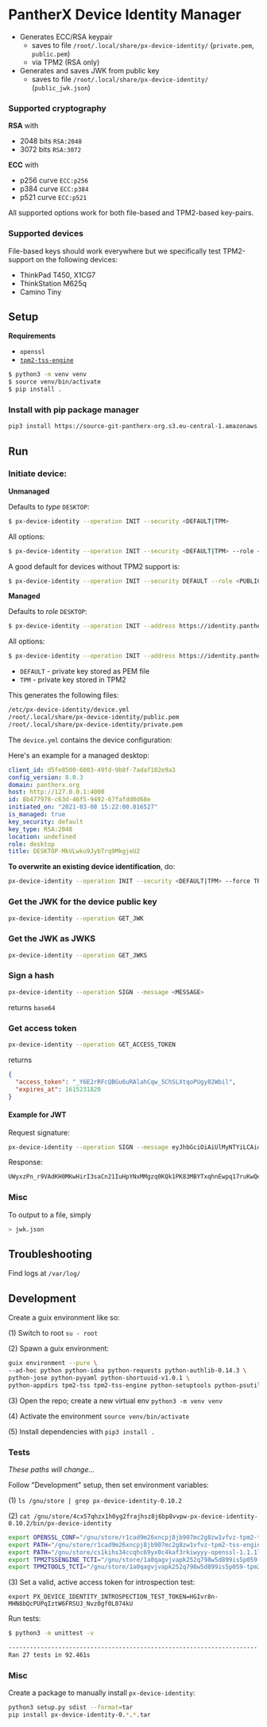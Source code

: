 # PantherX Device Identity Manager

- Generates ECC/RSA keypair
  - saves to file `/root/.local/share/px-device-identity/` (`private.pem`, `public.pem`)
  - via TPM2 (RSA only)
- Generates and saves JWK from public key
  - saves to file `/root/.local/share/px-device-identity/` (`public_jwk.json`)

### Supported cryptography

**RSA** with

- 2048 bits `RSA:2048`
- 3072 bits `RSA:3072`

**ECC** with

- p256 curve `ECC:p256`
- p384 curve `ECC:p384`
- p521 curve `ECC:p521`

All supported options work for both file-based and TPM2-based key-pairs.

### Supported devices

File-based keys should work everywhere but we specifically test TPM2-support on the following devices:

- ThinkPad T450, X1CG7
- ThinkStation M625q
- Camino Tiny

## Setup

**Requirements**

- `openssl`
- [`tpm2-tss-engine`](https://github.com/tpm2-software/tpm2-tss-engine)

```bash
$ python3 -m venv venv
$ source venv/bin/activate
$ pip install .
```

### Install with pip package manager

```bash
pip3 install https://source-git-pantherx-org.s3.eu-central-1.amazonaws.com/px-device-identity_latest.tgz
```

## Run

### Initiate device:

**Unmanaged**

Defaults to _type_ `DESKTOP`:

```bash
$ px-device-identity --operation INIT --security <DEFAULT|TPM>
```

All options:

```bash
$ px-device-identity --operation INIT --security <DEFAULT|TPM> --role <PUBLIC|DESKTOP|SERVER> --keytype <RSA:2048|RSA:3072|ECC:p256|ECC:p384|ECC:p521>
```

A good default for devices without TPM2 support is:

```bash
$ px-device-identity --operation INIT --security DEFAULT --role <PUBLIC|DESKTOP|SERVER> --keytype ECC:p256
```

**Managed**

Defaults to _role_ `DESKTOP`:

```bash
$ px-device-identity --operation INIT --address https://identity.pantherx.dev --domain pantherx.org --security <DEFAULT|TPM> --role <PUBLIC|DESKTOP|SERVER|ADMIN_TERMINAL|REGISTRATION_TERMINAL|SELF>
```

All options:

```bash
$ px-device-identity --operation INIT --address https://identity.pantherx.dev --domain pantherx.org --security <DEFAULT|TPM> --role <PUBLIC|DESKTOP|SERVER|ADMIN_TERMINAL|REGISTRATION_TERMINAL|SELF> --title "Marketing-01 PC" --location "Head office"
```

- `DEFAULT` - private key stored as PEM file
- `TPM` - private key stored in TPM2

This generates the following files:

```bash
/etc/px-device-identity/device.yml
/root/.local/share/px-device-identity/public.pem
/root/.local/share/px-device-identity/private.pem
```

The `device.yml` contains the device configuration:

Here's an example for a managed desktop:

```yml
client_id: d5fe8500-6003-49fd-9b8f-7adaf102e9a3
config_version: 0.0.3
domain: pantherx.org
host: http://127.0.0.1:4000
id: 8b477978-c63d-46f5-9492-67fafdd0d68e
initiated_on: "2021-03-08 15:22:00.816527"
is_managed: true
key_security: default
key_type: RSA:2048
location: undefined
role: desktop
title: DESKTOP-MkVLwku9JybTrq9MkgjeU2
```

**To overwrite an existing device identification**, do:

```bash
px-device-identity --operation INIT --security <DEFAULT|TPM> --force TRUE
```

### Get the JWK for the device public key

```bash
px-device-identity --operation GET_JWK
```

### Get the JWK as JWKS

```bash
px-device-identity --operation GET_JWKS
```

### Sign a hash

```bash
px-device-identity --operation SIGN --message <MESSAGE>
```

returns `base64`

### Get access token

```bash
px-device-identity --operation GET_ACCESS_TOKEN
```

returns

```json
{
  "access_token": "_Y6E2rRFcQBGu6uRAlahCqw_5ChSLXtqoPUgy82Wbil",
  "expires_at": 1615231820
}
```

#### Example for JWT

Request signature:

```bash
px-device-identity --operation SIGN --message eyJhbGciOiAiUlMyNTYiLCAidHlwZSI6ICJKV1QifQ.eyJhcHBfaWQiOiAiYzNlZmMzYTYtZGE1MS00N2IwLWFiNTYtOTA4MjRkYTFmNDNmIn0
```

Response:

```bash
UWyxzPn_r9VAdKH0MKwHirI3saCn21IuHpYNxMMgzq0KQk1PK83MBYTxqhnEwpq17ruKwQehhXb5bPg4Z9XF6a_dotdyZ8gYlrOefyBPBD712k0gPFOmf0KtJn6jYaR10lPbRyKI-fo21sb-0COp7Sb62rwNPv43tABiFD5C7mltYlH2EF2lN58uDytQypUCToWSapcRgfO9L5NCGShsjubBKkoLjzrP4qPC-AB8-EQx8jCm2hzy0dPg0GtppG1ZnLzeB0g2Vt4dFH21bjVO4o97CNb95PP6pZhNdqOq5LjsTfS6CbFi3h5bXHQQN_VU2mjq_E_5_QDeH8SAAFW-2g
```

### Misc

To output to a file, simply

```bash
> jwk.json
```

## Troubleshooting

Find logs at `/var/log/`

## Development

Create a guix environment like so:

(1) Switch to root `su - root`

(2) Spawn a guix environment:

```bash
guix environment --pure \
--ad-hoc python python-idna python-requests python-authlib-0.14.3 \
python-jose python-pyyaml python-shortuuid-v1.0.1 \
python-appdirs tpm2-tss tpm2-tss-engine python-setuptools python-psutil coreutils bash
```

(3) Open the repo; create a new virtual env `python3 -m venv venv`

(4) Activate the environment `source venv/bin/activate`

(5) Install dependencies with `pip3 install .`

### Tests

_These paths will change..._

Follow "Development" setup, then set environment variables:

(1) `ls /gnu/store | grep px-device-identity-0.10.2`

(2) `cat /gnu/store/4cx57qhzx1h0yg2frajhsz8j6bp8vvpw-px-device-identity-0.10.2/bin/px-device-identity`

```bash
export OPENSSL_CONF="/gnu/store/r1cad9m26xncpj8jb907mc2g8zw1vfvz-tpm2-tss-engine-1.1.0/etc/openssl-tss2.conf${OPENSSL_CONF:+:}$OPENSSL_CONF"
export PATH="/gnu/store/r1cad9m26xncpj8jb907mc2g8zw1vfvz-tpm2-tss-engine-1.1.0/bin/${PATH:+:}$PATH"
export PATH="/gnu/store/cs1kihs34ccqhc69yx0c4kaf3rkiwyyy-openssl-1.1.1l/bin/${PATH:+:}$PATH"
export TPM2TSSENGINE_TCTI="/gnu/store/1a0qagvjvapk252q798w5d899is5p059-tpm2-tss-3.0.3/lib/libtss2-tcti-device.so:/dev/tpm0${TPM2TSSENGINE_TCTI:+:}$TPM2TSSENGINE_TCTI"
export TPM2TOOLS_TCTI="/gnu/store/1a0qagvjvapk252q798w5d899is5p059-tpm2-tss-3.0.3/lib/libtss2-tcti-device.so:/dev/tpm0${TPM2TOOLS_TCTI:+:}$TPM2TOOLS_TCTI"
```

(3) Set a valid, active access token for introspection test:

```
export PX_DEVICE_IDENTITY_INTROSPECTION_TEST_TOKEN=HGIvr8n-MHN8bQcPUPqIztW6FRSUJ_Nvz0gf0L074kU
```

Run tests:

```bash
$ python3 -m unittest -v

----------------------------------------------------------------------
Ran 27 tests in 92.461s
```

### Misc

Create a package to manually install `px-device-identity`:

```bash
python3 setup.py sdist --format=tar
pip install px-device-identity-0.*.*.tar
```
